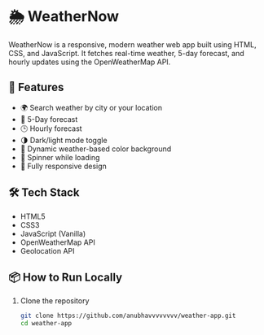 # 🌦️ WeatherNow

WeatherNow is a responsive, modern weather web app built using HTML, CSS, and JavaScript. It fetches real-time weather, 5-day forecast, and hourly updates using the OpenWeatherMap API.

## 🚀 Features

- 🌍 Search weather by city or your location
- 📅 5-Day forecast
- 🕒 Hourly forecast
- 🌗 Dark/light mode toggle
- 🎨 Dynamic weather-based color background
- 🔄 Spinner while loading
- 📱 Fully responsive design

## 🛠 Tech Stack

- HTML5
- CSS3
- JavaScript (Vanilla)
- OpenWeatherMap API
- Geolocation API

## 📦 How to Run Locally

1. Clone the repository  
   ```bash
   git clone https://github.com/anubhavvvvvvvv/weather-app.git
   cd weather-app
